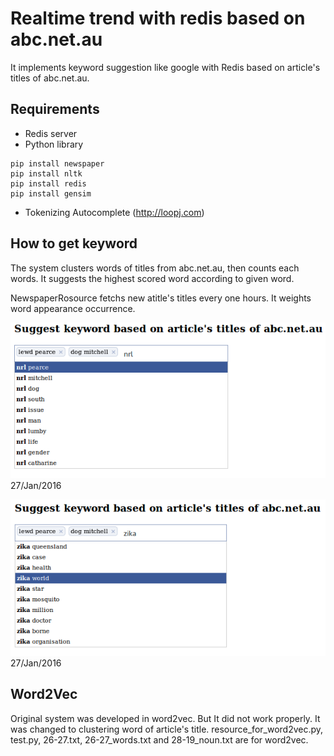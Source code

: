 # Realtime trend with redis based on abc.net.au

It implements keyword suggestion like google with Redis based on article's titles of abc.net.au.

## Requirements

* Redis server
* Python library

~~~
pip install newspaper
pip install nltk
pip install redis
pip install gensim
~~~

* Tokenizing Autocomplete (http://loopj.com)

## How to get keyword
The system clusters words of titles from abc.net.au, then counts each words. It suggests the highest scored word according to given word.

NewspaperRosource fetchs new atitle's titles every one hours. It weights word appearance occurrence.

![alt text](https://github.com/brenden17/Realtime-Trend-with-Flask-on-Redis/blob/master/img/result.png "image")
27/Jan/2016 

![alt text](https://github.com/brenden17/Realtime-Trend-with-Flask-on-Redis/blob/master/img/result2.png "image")
27/Jan/2016 

## Word2Vec

Original system was developed in word2vec. But It did not work properly. It was changed to clustering word of article's title.
resource_for_word2vec.py, test.py, 26-27.txt, 26-27_words.txt and 28-19_noun.txt are for word2vec. 